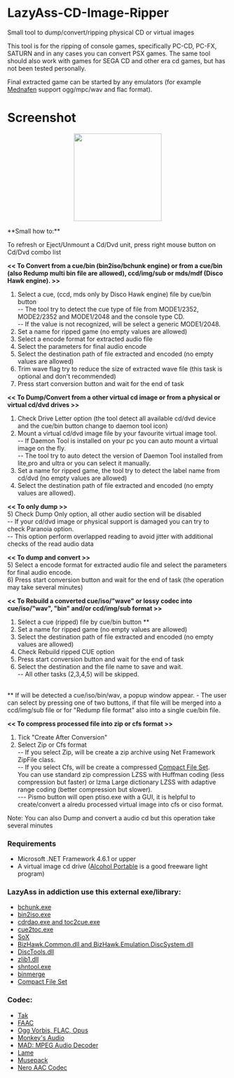 # LazyAss-CD-Image-Ripper
Small tool to dump/convert/ripping physical CD or virtual images

This tool is for the ripping of console games, specifically PC-CD, PC-FX, SATURN and in any cases you can convert PSX games.
The same tool should also work with games for SEGA CD and other era cd games, but has not been tested personally.

Final extracted game can be started by any emulators (for example [Mednafen](https://mednafen.github.io) support ogg/mpc/wav and flac format).

# Screenshot
<p align="center">
<a href="https://a.fsdn.com/con/app/proj/lazyass-cd-image-ripper/screenshots/LazyAss.png/1"><img src="https://a.fsdn.com/con/app/proj/lazyass-cd-image-ripper/screenshots/LazyAss.png/1" width="200" /></a>
</p>
**Small how to:**

To refresh or Eject/Unmount a Cd/Dvd unit, press right mouse button on Cd/Dvd combo list

**<< To Convert from a cue/bin (bin2iso/bchunk engine) or from a cue/bin (also Redump multi bin file are allowed), ccd/img/sub or mds/mdf (Disco Hawk engine). >>**<br>
1) Select a cue, (ccd, mds only by Disco Hawk engine) file by cue/bin button<br>
-- The tool try to detect the cue type of file from MODE1/2352, MODE2/2352 and MODE1/2048 and the console type CD.<br>
-- If the value is not recognized, will be select a generic MODE1/2048.<br>
2) Set a name for ripped game (no empty values are allowed)
3) Select a encode format for extracted audio file
4) Select the parameters for final audio encode
5) Select the destination path of file extracted and encoded (no empty values are allowed)
6) Trim wave flag try to reduce the size of extracted wave file (this task is optional and don't recommended) 
7) Press start conversion button and wait for the end of task

**<< To Dump/Convert from a other virtual cd image or from a physical or virtual cd/dvd drives >>**<br>
1) Check Drive Letter option (the tool detect all available cd/dvd device and the cue/bin button change to daemon tool icon)<br>
2) Mount a virtual cd/dvd image file by your favourite virtual image tool.<br>
-- If Daemon Tool is installed on your pc you can auto mount a virtual image on the fly.<br>
-- The tool try to auto detect the version of Daemon Tool installed from lite,pro and ultra or you can select it manually.
3) Set a name for ripped game, the tool try to detect the label name from cd/dvd (no empty values are allowed)
4) Select the destination path of file extracted and encoded (no empty values are allowed).

**<< To only dump >>**<br>
5) Check Dump Only option, all other audio section will be disabled<br>
-- If your cd/dvd image or physical support is damaged you can try to check Paranoia option.<br>
-- This option perform overlapped reading to avoid jitter with  additional  checks  of the read audio data<br>

**<< To dump and convert >>**<br>
5) Select a encode format for extracted audio file and select the parameters for final audio encode.<br>
6) Press start conversion button and wait for the end of task (the operation may take several minutes)<br>

**<< To Rebuild a converted cue/iso/"wave" or lossy codec into cue/iso/"wav", "bin" and/or ccd/img/sub format >>**<br>
1) Select a cue (ripped) file by cue/bin button **<br>
2) Set a name for ripped game (no empty values are allowed)<br>
3) Select the destination path of file extracted and encoded (no empty values are allowed)<br>
4) Check Rebuild ripped CUE option<br>
5) Press start conversion button and wait for the end of task<br>
6) Select the destination and the file name to save and wait.<br> 
-- All other tasks (2,3,4,5) will be skipped.<br><br>

** If will be detected a cue/iso/bin/wav, a popup window appear. - The user can select by pressing one of two buttons, if that file will be merged into a ccd/img/sub file or for "Redump file format" also into a single cue/bin file.

**<< To compress processed file into zip or cfs format >>**<br>
1) Tick "Create After Conversion"<br>
2) Select Zip or Cfs format<br>
-- If you select Zip, will be create a zip archive using Net Framework ZipFile class.<br>
-- If you select Cfs, will be create a compressed [Compact File Set](https://pismotec.com/cfs/).<br>
    You can use standard zip compression LZSS with Huffman coding (less compression but faster) or lzma  Large dictionary LZSS with adaptive range coding (better compression but slower).<br>
--- Pismo button will open ptiso.exe with a GUI, it is helpful to create/convert a alredu processed virtual image into cfs or ciso format.<br>



Note: You can also Dump and convert a audio cd but this operation take several minutes

### Requirements
* Microsoft .NET Framework 4.6.1 or upper
* A virtual image cd drive ([Alcohol Portable](https://www.alcohol-soft.com/alcohol_portable.php) is a good freeware light program)

### LazyAss in addiction use this external exe/library:
* [bchunk.exe](http://he.fi/bchunk/)
* [bin2iso.exe](http://users.eastlink.ca/~doiron/bin2iso/)
* [cdrdao.exe and toc2cue.exe](http://cdrdao.sourceforge.net/)
* [cue2toc.exe](http://cue2toc.sourceforge.net/)
* [SoX](http://sox.sourceforge.net/)
* [BizHawk.Common.dll and BizHawk.Emulation.DiscSystem.dll](https://github.com/TASVideos/BizHawk/tree/master/BizHawk.Client.DiscoHawk)
* [DiscTools.dll](https://github.com/Asnivor/DiscTools)
* [zlib1.dll](https://www.zlib.net/)
* [shntool.exe](http://shnutils.freeshell.org/)
* [binmerge](https://github.com/putnam/binmerge)
* [Compact File Set](https://pismotec.com/cfs/)

### Codec:
* [Tak](http://thbeck.de/Tak/Tak.html)
* [FAAC](http://faac.sourceforge.net/)
* [Ogg Vorbis, FLAC, Opus](https://xiph.org/)
* [Monkey's Audio](https://www.monkeysaudio.com/)
* [MAD: MPEG Audio Decoder](https://www.underbit.com/products/mad/)
* [Lame](http://lame.sourceforge.net/)
* [Musepack](https://www.musepack.net/)
* [Nero AAC Codec](https://web.archive.org/web/20160310025758/http://www.nero.com:80/enu/company/about-nero/nero-aac-codec.php)
